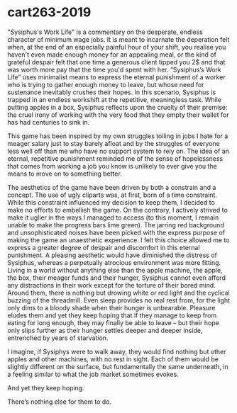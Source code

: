 # cart263-2019

"Sysiphus's Work Life" is a commentary on the desperate, endless character of minimum wage jobs. It is meant to incarnate the deperation felt when, at the end of an especially painful hour of your shift, you realise you haven't even made enough money for an appealing meal, or the kind of grateful despair felt that one time a generous client tipped you 2$ and that was worth more pay that the time you'd spent with her. “Sysiphus’s Work Life” uses minimalist means to express the eternal punishment of a worker who is trying to gather enough money to leave, but whose need for sustenance inevitably crushes their hopes. In this scenario, Sysiphus is trapped in an endless workshift at the repetitive, meaningless task. While putting apples in a box, Sysiphus reflects upon the cruelty of their premise: the cruel irony of working with the very food that they empty their wallet for has had centuries to sink in. 

This game has been inspired by my own struggles toiling in jobs I hate for a meager salary just to stay barely afloat and by the struggles of everyone less well off than me who have no support system to rely on. The idea of an eternal, repetitive punishment reminded me of the sense of hopelessness that comes from working a job you know is unlikely to ever give you the means to move on to something better. 

The aesthetics of the game have been driven by both a constrain and a concept. The use of ugly cliparts was, at first, born of a time constraint. While this constraint influenced my decision to keep them, I decided to make no efforts to embellish the game. On the contrary, I actively strived to make it uglier in the ways I managed to access (to this moment, I remain unable to make the progress bars lime green). The jarring red background and unsophisticated noises have been picked with the express purpose of making the game an unaesthetic experience. I felt  this choice allowed me to express a greater degree of despair and discomfort in this eternal punishment. A pleasing aesthetic would have diminished the distress of Sysiphus, whereas a perpetually atrocious environment was more fitting. Living in a world without anything else than the apple machine, the apple, the box, their meager funds and their hunger, Sysiphus cannot even afford any distractions in their work except for the torture of their bored mind. Around them, there is nothing but drowing white or red light and the cyclical buzzing of the threadmill. Even sleep provides no real rest from, for the light only dims to a bloody shade when their hunger is unbearable. Pleasure eludes them and yet they keep hoping that if they manage to keep from eating for long enough, they may finally be able to leave – but their hope only slips further as their hunger settles deeper and deeper inside, entrenched by years of starvation. 

I imagine, if Sysiphys were to walk away, they would find nothing but other apples and other machines, with no rest in sight. Each of them would be slightly different on the surface, but fundamentally the same underneath, in a feeling similar to what the job market sometimes evokes.

And yet they keep hoping.

There’s nothing else for them to do.
